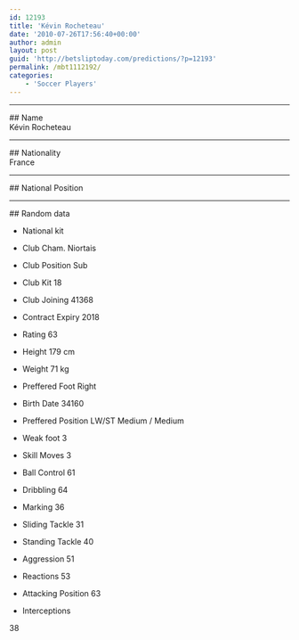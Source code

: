 ```yaml
---
id: 12193
title: 'Kévin Rocheteau'
date: '2010-07-26T17:56:40+00:00'
author: admin
layout: post
guid: 'http://betsliptoday.com/predictions/?p=12193'
permalink: /mbt1112192/
categories:
    - 'Soccer Players'
---
```


- - - - - -

\## Name  
 Kévin Rocheteau

- - - - - -

\## Nationality  
 France

- - - - - -

\## National Position

- - - - - -

\## Random data

- National kit
- Club
 Cham. Niortais

- Club Position
 Sub

- Club Kit
 18

- Club Joining
 41368

- Contract Expiry
 2018

- Rating
 63

- Height
 179 cm

- Weight
 71 kg

- Preffered Foot
 Right

- Birth Date
 34160

- Preffered Position
 LW/ST Medium / Medium

- Weak foot
 3

- Skill Moves
 3

- Ball Control
 61

- Dribbling
 64

- Marking
 36

- Sliding Tackle
 31

- Standing Tackle
 40

- Aggression
 51

- Reactions
 53

- Attacking Position
 63

- Interceptions

 38